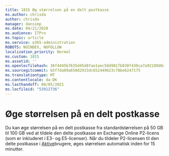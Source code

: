 ```yaml
---
title: 1815 Øg størrelsen på en delt postkasse
ms.author: chrisda
author: chrisda
manager: dansimp
ms.date: 04/21/2020
ms.audience: ITPro
ms.topic: article
ms.service: o365-administration
ROBOTS: NOINDEX, NOFOLLOW
localization_priority: Normal
ms.custom: 1815
ms.assetid: ''
ms.openlocfilehash: 36f4445b7635d45d8fae1aec58d981fb830f430ca7a92189d8c038e04a86ef67
ms.sourcegitcommit: b5f7da89a650d2915dc652449623c78be6247175
ms.translationtype: MT
ms.contentlocale: da-DK
ms.lasthandoff: 08/05/2021
ms.locfileid: "53912736"
---
```

# <a name="increase-the-size-of-a-shared-mailbox"></a>Øge størrelsen på en delt postkasse

Du kan øge størrelsen på en delt postkasse fra standardstørrelsen på 50 GB til 100 GB ved at tildele den delte postkasse en Exchange Online P2-licens (som er inkluderet i E3- og E5-licenser). Når du tildeler P2-licensen til den delte postkasse i [Aktive](https://portal.office.com/adminportal/home)brugere, øges størrelsen automatisk inden for 15 minutter.
